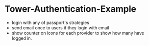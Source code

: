 # Tower-Authentication-Example

- login with any of passport's strategies
- send email once to users if they login with email
- show counter on icons for each provider to show how many have logged in.